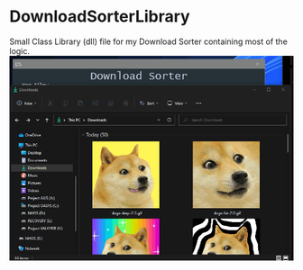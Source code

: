 # DownloadSorterLibrary
Small Class Library (dll) file for my Download Sorter containing most of the logic.
<a href="https://github.com/TillSelle/DownloadSorter"><img src="https://raw.githubusercontent.com/TillSelle/DownloadSorter/main/DownloadSorter.gif" /></a>
